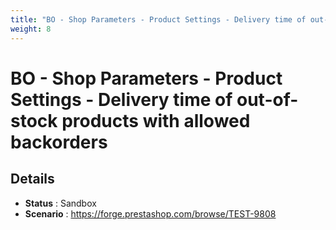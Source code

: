 ```yaml
---
title: "BO - Shop Parameters - Product Settings - Delivery time of out-of-stock products with allowed backorders"
weight: 8
---
```


# BO - Shop Parameters - Product Settings - Delivery time of out-of-stock products with allowed backorders
## Details
* **Status** : Sandbox
* **Scenario** : https://forge.prestashop.com/browse/TEST-9808

